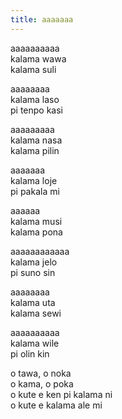 ```yaml
---  
title: aaaaaaa  
---  
```


aaaaaaaaaa  
kalama wawa  
kalama suli  
  
aaaaaaaa  
kalama laso  
pi tenpo kasi  
  
aaaaaaaaa  
kalama nasa  
kalama pilin  
  
aaaaaaa  
kalama loje  
pi pakala mi  
  
aaaaaa  
kalama musi  
kalama pona  
  
aaaaaaaaaaaa  
kalama jelo  
pi suno sin  
  
aaaaaaaa  
kalama uta  
kalama sewi  
  
aaaaaaaaaa  
kalama wile  
pi olin kin  
  
o tawa, o noka  
o kama, o poka  
o kute e ken pi kalama ni  
o kute e kalama ale mi  
